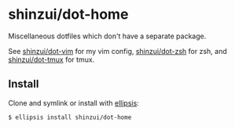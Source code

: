 # shinzui/dot-home

Miscellaneous dotfiles which don't have a separate package.

See [shinzui/dot-vim](https://github.com/shinzui/dot-vim) for my vim config, [shinzui/dot-zsh](https://github.com/shinzui/dot-zsh) for zsh, and [shinzui/dot-tmux](https://github.com/shinzui/dot-tmux) for tmux. 


## Install
Clone and symlink or install with [ellipsis][ellipsis]:

```
$ ellipsis install shinzui/dot-home
```

[ellipsis]: http://ellipsis.sh
